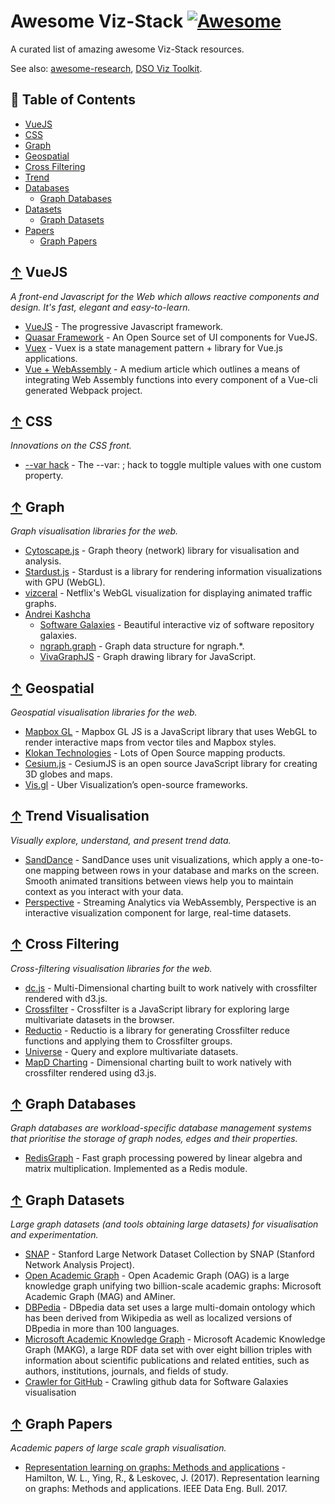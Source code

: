 # Awesome Viz-Stack [![Awesome](https://cdn.rawgit.com/sindresorhus/awesome/d7305f38d29fed78fa85652e3a63e154dd8e8829/media/badge.svg)](https://github.com/eugenesiow/awesome-viz)

A curated list of amazing awesome Viz-Stack resources.

See also: [awesome-research](https://gitly.hopto.org/eugene/awesome-research), [DSO Viz Toolkit](https://gitly.hopto.org/eugene/dso-viz).

## 📖 Table of Contents

 - [VueJS](#-vuejs)
 - [CSS](#-css)
 - [Graph](#-graph)
 - [Geospatial](#-geospatial)
 - [Cross Filtering](#-cross-filtering)
 - [Trend](#-trend)
 - [Databases](#databases)
   - [Graph Databases](#-graph-databases)
 - [Datasets](#datasets)
   - [Graph Datasets](#-graph-datasets)
 - [Papers](#papers)
   - [Graph Papers](#-graph-papers)

## [↑](#contents) VueJS

*A front-end Javascript for the Web which allows reactive components and design. It's fast, elegant and easy-to-learn.*

* [VueJS](https://vuejs.org/) - The progressive Javascript framework.
* [Quasar Framework](https://quasar.dev/) - An Open Source set of UI components for VueJS.
* [Vuex](https://vuex.vuejs.org/) - Vuex is a state management pattern + library for Vue.js applications.
* [Vue + WebAssembly](https://medium.com/@brockreece/vue-webassembly-1a09e38d0389) - A medium article which outlines a means of integrating Web Assembly functions into every component of a Vue-cli generated Webpack project.

## [↑](#contents) CSS

*Innovations on the CSS front.*

* [--var hack](https://lea.verou.me/2020/10/the-var-space-hack-to-toggle-multiple-values-with-one-custom-property/) - The -​-var: ; hack to toggle multiple values with one custom property.


## [↑](#contents) Graph

*Graph visualisation libraries for the web.*

* [Cytoscape.js](https://js.cytoscape.org/) - Graph theory (network) library for visualisation and analysis.
* [Stardust.js](https://stardustjs.github.io/examples/graph/) - Stardust is a library for rendering information visualizations with GPU (WebGL).
* [vizceral](https://github.com/Netflix/vizceral) - Netflix's WebGL visualization for displaying animated traffic graphs.
* [Andrei Kashcha](https://github.com/anvaka)
  * [Software Galaxies](https://github.com/anvaka/pm) - Beautiful interactive viz of software repository galaxies.
  * [ngraph.graph](https://github.com/anvaka/ngraph.graph) - Graph data structure for ngraph.*.
  * [VivaGraphJS](https://github.com/anvaka/VivaGraphJS) - Graph drawing library for JavaScript.

## [↑](#contents) Geospatial

*Geospatial visualisation libraries for the web.*

* [Mapbox GL](https://docs.mapbox.com/mapbox-gl-js/api/) - Mapbox GL JS is a JavaScript library that uses WebGL to render interactive maps from vector tiles and Mapbox styles. 
* [Klokan Technologies](https://www.klokantech.com/products/) - Lots of Open Source mapping products.
* [Cesium.js](https://cesium.com/cesiumjs/) - CesiumJS is an open source JavaScript library for creating 3D globes and maps.
* [Vis.gl](https://vis.gl/) - Uber Visualization’s open-source frameworks.

## [↑](#contents) Trend Visualisation

*Visually explore, understand, and present trend data.*

* [SandDance](https://github.com/Microsoft/SandDance) - SandDance uses unit visualizations, which apply a one-to-one mapping between rows in your database and marks on the screen. Smooth animated transitions between views help you to maintain context as you interact with your data.
* [Perspective](https://github.com/Microsoft/SandDance) - Streaming Analytics via WebAssembly, Perspective is an interactive visualization component for large, real-time datasets.

## [↑](#contents) Cross Filtering

*Cross-filtering visualisation libraries for the web.*

* [dc.js](https://github.com/dc-js/dc.js) - Multi-Dimensional charting built to work natively with crossfilter rendered with d3.js. 
* [Crossfilter](http://crossfilter.github.io/crossfilter/) - Crossfilter is a JavaScript library for exploring large multivariate datasets in the browser.
* [Reductio](https://github.com/crossfilter/reductio) - Reductio is a library for generating Crossfilter reduce functions and applying them to Crossfilter groups.
* [Universe](https://crossfilter.github.io/universe/) - Query and explore multivariate datasets.
* [MapD Charting](https://github.com/omnisci/mapd-charting) - Dimensional charting built to work natively with crossfilter rendered using d3.js.

## [↑](#contents) Graph Databases

*Graph databases are workload-specific database management systems that prioritise the storage of graph nodes, edges and their properties.*

* [RedisGraph](https://oss.redislabs.com/redisgraph/) - Fast graph processing powered by linear algebra and matrix multiplication. Implemented as a Redis module. 

## [↑](#contents) Graph Datasets

*Large graph datasets (and tools obtaining large datasets) for visualisation and experimentation.*

* [SNAP](http://snap.stanford.edu/data/index.html) - Stanford Large Network Dataset Collection by SNAP (Stanford Network Analysis Project).
* [Open Academic Graph](https://www.openacademic.ai/oag/) - Open Academic Graph (OAG) is a large knowledge graph unifying two billion-scale academic graphs: Microsoft Academic Graph (MAG) and AMiner.
* [DBPedia](https://wiki.dbpedia.org/services-resources/datasets/dbpedia-datasets) - DBpedia data set uses a large multi-domain ontology which has been derived from Wikipedia as well as localized versions of DBpedia in more than 100 languages.
* [Microsoft Academic Knowledge Graph](http://ma-graph.org/) - Microsoft Academic Knowledge Graph (MAKG), a large RDF data set with over eight billion triples with information about scientific publications and related entities, such as authors, institutions, journals, and fields of study. 
* [Crawler for GitHub](https://github.com/anvaka/allgithub) - Crawling github data for Software Galaxies visualisation

## [↑](#contents) Graph Papers

*Academic papers of large scale graph visualisation.*

* [Representation learning on graphs: Methods and applications](https://www-cs.stanford.edu/people/jure/pubs/graphrepresentation-ieee17.pdf) - Hamilton, W. L., Ying, R., & Leskovec, J. (2017). Representation learning on graphs: Methods and applications. IEEE Data Eng. Bull. 2017.